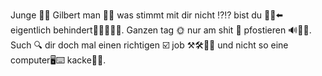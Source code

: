 Junge 💁‍♂ Gilbert man 👴👴 was stimmt mit dir nicht ⁉️⁉️ bist du 👨‍💻⬅️ eigentlich behindert🤦‍♂🤷‍♂🤨. Ganzen tag 🌞 nur am shit 💩 pfostieren 🔊💬📢. Such 🔍 dir doch mal einen richtigen ☑️ job ⚒🛠👨‍🔧 und nicht so eine computer🖥⌨️ kacke💩💩.